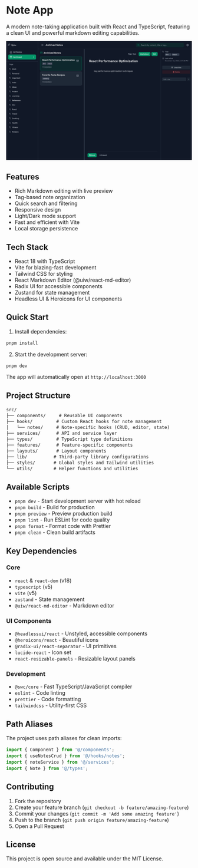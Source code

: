 # Note App

A modern note-taking application built with React and TypeScript, featuring a clean UI and powerful markdown editing capabilities.

![Note App Logo](/public/screenshot-dark.png)

## Features

- Rich Markdown editing with live preview
- Tag-based note organization
- Quick search and filtering
- Responsive design
- Light/Dark mode support
- Fast and efficient with Vite
- Local storage persistence

## Tech Stack

- React 18 with TypeScript
- Vite for blazing-fast development
- Tailwind CSS for styling
- React Markdown Editor (@uiw/react-md-editor)
- Radix UI for accessible components
- Zustand for state management
- Headless UI & Heroicons for UI components

## Quick Start

1. Install dependencies:

```bash
pnpm install
```

2. Start the development server:

```bash
pnpm dev
```

The app will automatically open at `http://localhost:3000`

## Project Structure

```
src/
├── components/     # Reusable UI components
├── hooks/         # Custom React hooks for note management
│   └── notes/     # Note-specific hooks (CRUD, editor, state)
├── services/      # API and service layer
├── types/         # TypeScript type definitions
├── features/      # Feature-specific components
├── layouts/       # Layout components
├── lib/          # Third-party library configurations
├── styles/       # Global styles and Tailwind utilities
└── utils/        # Helper functions and utilities
```

## Available Scripts

- `pnpm dev` - Start development server with hot reload
- `pnpm build` - Build for production
- `pnpm preview` - Preview production build
- `pnpm lint` - Run ESLint for code quality
- `pnpm format` - Format code with Prettier
- `pnpm clean` - Clean build artifacts

## Key Dependencies

### Core

- `react` & `react-dom` (v18)
- `typescript` (v5)
- `vite` (v5)
- `zustand` - State management
- `@uiw/react-md-editor` - Markdown editor

### UI Components

- `@headlessui/react` - Unstyled, accessible components
- `@heroicons/react` - Beautiful icons
- `@radix-ui/react-separator` - UI primitives
- `lucide-react` - Icon set
- `react-resizable-panels` - Resizable layout panels

### Development

- `@swc/core` - Fast TypeScript/JavaScript compiler
- `eslint` - Code linting
- `prettier` - Code formatting
- `tailwindcss` - Utility-first CSS

## Path Aliases

The project uses path aliases for clean imports:

```typescript
import { Component } from '@/components';
import { useNotesCrud } from '@/hooks/notes';
import { noteService } from '@/services';
import { Note } from '@/types';
```

## Contributing

1. Fork the repository
2. Create your feature branch (`git checkout -b feature/amazing-feature`)
3. Commit your changes (`git commit -m 'Add some amazing feature'`)
4. Push to the branch (`git push origin feature/amazing-feature`)
5. Open a Pull Request

## License

This project is open source and available under the MIT License.
